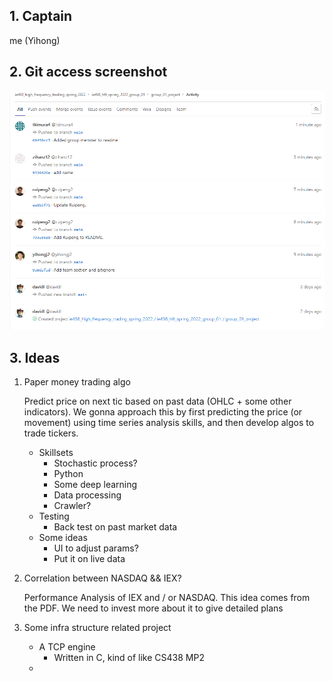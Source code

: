 ## 1. Captain

me (Yihong)

## 2. Git access screenshot

 ![image-20220224212850420](commit_hist.png)

## 3. Ideas

1. Paper money trading algo

   Predict price on next tic based on past data (OHLC + some other indicators). We gonna approach this by first predicting the price (or movement) using time series analysis skills, and then develop algos to trade tickers.

   - Skillsets
     - Stochastic process?
     - Python
     - Some deep learning
     - Data processing
     - Crawler?
   - Testing
     - Back test on past market data
   - Some ideas
     - UI to adjust params?
     - Put it on live data

2. Correlation between NASDAQ && IEX?

   Performance Analysis of IEX and / or NASDAQ. This idea comes from the PDF. We need to invest more about it to give detailed plans

3. Some infra structure related project

   - A TCP engine
     - Written in C, kind of like CS438 MP2
   - 

